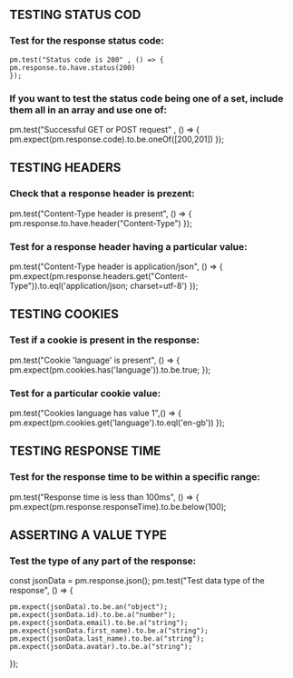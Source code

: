 
    
## TESTING STATUS COD

### Test for the response status code:

    pm.test("Status code is 200" , () => {
    pm.response.to.have.status(200)
    }); 

### If you want to test the status code being one of a set, include them all in an array and use one of:

pm.test("Successful GET or POST request" , () => {
    pm.expect(pm.response.code).to.be.oneOf([200,201])
});

  
## TESTING HEADERS

### Check that a response header is prezent:
       
pm.test("Content-Type header is present", () => {
     pm.response.to.have.header("Content-Type")
});

### Test for a response header having a particular value: 

pm.test("Content-Type header is application/json", () => {
     pm.expect(pm.response.headers.get("Content-Type")).to.eql('application/json; charset=utf-8')
});

## TESTING COOKIES

### Test if a cookie is present in the response:

pm.test("Cookie 'language' is present", () => {
    pm.expect(pm.cookies.has('language')).to.be.true;
});

### Test for a particular cookie value:

pm.test("Cookies language has value 1",() => {
    pm.expect(pm.cookies.get('language').to.eql('en-gb'))
});

## TESTING RESPONSE TIME

### Test for the response time to be within a specific range:

pm.test("Response time is less than 100ms", () => {
    pm.expect(pm.response.responseTime).to.be.below(100);
    


## ASSERTING A VALUE TYPE

### Test the type of any part of the response:

const jsonData = pm.response.json();
pm.test("Test data type of the response", () => {

    pm.expect(jsonData).to.be.an("object");
    pm.expect(jsonData.id).to.be.a("number");
    pm.expect(jsonData.email).to.be.a("string");
    pm.expect(jsonData.first_name).to.be.a("string");
    pm.expect(jsonData.last_name).to.be.a("string");
    pm.expect(jsonData.avatar).to.be.a("string");

});
